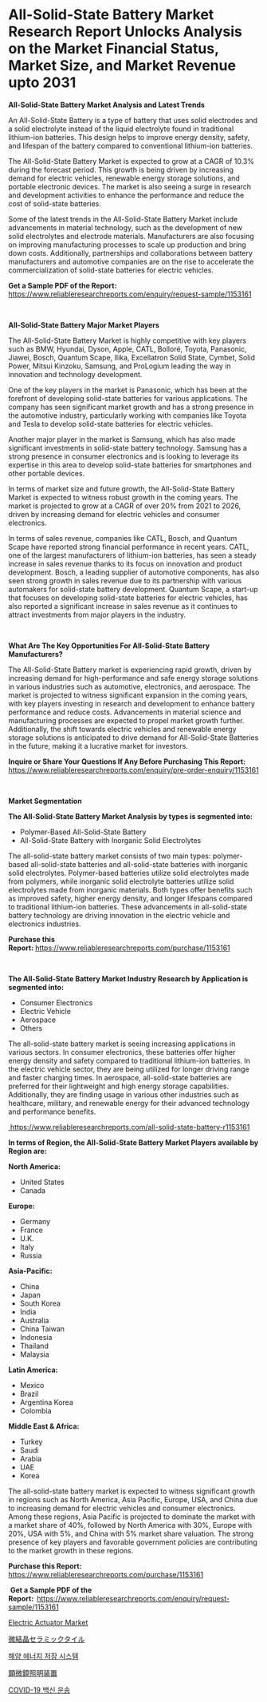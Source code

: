 <p><h1>All-Solid-State Battery Market Research Report Unlocks Analysis on the Market Financial Status, Market Size, and Market Revenue upto 2031</h1></p><p><strong>All-Solid-State Battery Market Analysis and Latest Trends</strong></p>
<p><p>An All-Solid-State Battery is a type of battery that uses solid electrodes and a solid electrolyte instead of the liquid electrolyte found in traditional lithium-ion batteries. This design helps to improve energy density, safety, and lifespan of the battery compared to conventional lithium-ion batteries. </p><p>The All-Solid-State Battery Market is expected to grow at a CAGR of 10.3% during the forecast period. This growth is being driven by increasing demand for electric vehicles, renewable energy storage solutions, and portable electronic devices. The market is also seeing a surge in research and development activities to enhance the performance and reduce the cost of solid-state batteries. </p><p>Some of the latest trends in the All-Solid-State Battery Market include advancements in material technology, such as the development of new solid electrolytes and electrode materials. Manufacturers are also focusing on improving manufacturing processes to scale up production and bring down costs. Additionally, partnerships and collaborations between battery manufacturers and automotive companies are on the rise to accelerate the commercialization of solid-state batteries for electric vehicles.</p></p>
<p><strong>Get a Sample PDF of the Report:&nbsp;</strong> <a href="https://www.reliableresearchreports.com/enquiry/request-sample/1153161">https://www.reliableresearchreports.com/enquiry/request-sample/1153161</a></p>
<p>&nbsp;</p>
<p><strong>All-Solid-State Battery Major Market Players</strong></p>
<p><p>The All-Solid-State Battery Market is highly competitive with key players such as BMW, Hyundai, Dyson, Apple, CATL, Bolloré, Toyota, Panasonic, Jiawei, Bosch, Quantum Scape, Ilika, Excellatron Solid State, Cymbet, Solid Power, Mitsui Kinzoku, Samsung, and ProLogium leading the way in innovation and technology development.</p><p>One of the key players in the market is Panasonic, which has been at the forefront of developing solid-state batteries for various applications. The company has seen significant market growth and has a strong presence in the automotive industry, particularly working with companies like Toyota and Tesla to develop solid-state batteries for electric vehicles.</p><p>Another major player in the market is Samsung, which has also made significant investments in solid-state battery technology. Samsung has a strong presence in consumer electronics and is looking to leverage its expertise in this area to develop solid-state batteries for smartphones and other portable devices.</p><p>In terms of market size and future growth, the All-Solid-State Battery Market is expected to witness robust growth in the coming years. The market is projected to grow at a CAGR of over 20% from 2021 to 2026, driven by increasing demand for electric vehicles and consumer electronics.</p><p>In terms of sales revenue, companies like CATL, Bosch, and Quantum Scape have reported strong financial performance in recent years. CATL, one of the largest manufacturers of lithium-ion batteries, has seen a steady increase in sales revenue thanks to its focus on innovation and product development. Bosch, a leading supplier of automotive components, has also seen strong growth in sales revenue due to its partnership with various automakers for solid-state battery development. Quantum Scape, a start-up that focuses on developing solid-state batteries for electric vehicles, has also reported a significant increase in sales revenue as it continues to attract investments from major players in the industry.</p></p>
<p>&nbsp;</p>
<p><strong>What Are The Key Opportunities For All-Solid-State Battery Manufacturers?</strong></p>
<p><p>The All-Solid-State Battery market is experiencing rapid growth, driven by increasing demand for high-performance and safe energy storage solutions in various industries such as automotive, electronics, and aerospace. The market is projected to witness significant expansion in the coming years, with key players investing in research and development to enhance battery performance and reduce costs. Advancements in material science and manufacturing processes are expected to propel market growth further. Additionally, the shift towards electric vehicles and renewable energy storage solutions is anticipated to drive demand for All-Solid-State Batteries in the future, making it a lucrative market for investors.</p></p>
<p><strong>Inquire or Share Your Questions If Any Before Purchasing This Report:</strong> <a href="https://www.reliableresearchreports.com/enquiry/pre-order-enquiry/1153161">https://www.reliableresearchreports.com/enquiry/pre-order-enquiry/1153161</a></p>
<p>&nbsp;</p>
<p><strong>Market Segmentation</strong></p>
<p><strong>The All-Solid-State Battery Market Analysis by types is segmented into:</strong></p>
<p><ul><li>Polymer-Based All-Solid-State Battery</li><li>All-Solid-State Battery with Inorganic Solid Electrolytes</li></ul></p>
<p><p>The all-solid-state battery market consists of two main types: polymer-based all-solid-state batteries and all-solid-state batteries with inorganic solid electrolytes. Polymer-based batteries utilize solid electrolytes made from polymers, while inorganic solid electrolyte batteries utilize solid electrolytes made from inorganic materials. Both types offer benefits such as improved safety, higher energy density, and longer lifespans compared to traditional lithium-ion batteries. These advancements in all-solid-state battery technology are driving innovation in the electric vehicle and electronics industries.</p></p>
<p><strong>Purchase this Report:&nbsp;</strong><a href="https://www.reliableresearchreports.com/purchase/1153161">https://www.reliableresearchreports.com/purchase/1153161</a></p>
<p>&nbsp;</p>
<p><strong>The All-Solid-State Battery Market Industry Research by Application is segmented into:</strong></p>
<p><ul><li>Consumer Electronics</li><li>Electric Vehicle</li><li>Aerospace</li><li>Others</li></ul></p>
<p><p>The all-solid-state battery market is seeing increasing applications in various sectors. In consumer electronics, these batteries offer higher energy density and safety compared to traditional lithium-ion batteries. In the electric vehicle sector, they are being utilized for longer driving range and faster charging times. In aerospace, all-solid-state batteries are preferred for their lightweight and high energy storage capabilities. Additionally, they are finding usage in various other industries such as healthcare, military, and renewable energy for their advanced technology and performance benefits.</p></p>
<p><a href="https://www.reliableresearchreports.com/all-solid-state-battery-r1153161">&nbsp;https://www.reliableresearchreports.com/all-solid-state-battery-r1153161</a></p>
<p><strong>In terms of Region, the All-Solid-State Battery Market Players available by Region are:</strong></p>
<p>
    <p> <strong> North America: </strong>
        <ul>
            <li>United States</li>
            <li>Canada</li>
        </ul>
        </p> 
    <p> <strong> Europe: </strong>
        <ul>
            <li>Germany</li>
            <li>France</li>
            <li>U.K.</li>
            <li>Italy</li>
            <li>Russia</li>
        </ul>
        </p> 
    <p> <strong> Asia-Pacific: </strong>
        <ul>
            <li>China</li>
            <li>Japan</li>
            <li>South Korea</li>
            <li>India</li>
            <li>Australia</li>
            <li>China Taiwan</li>
            <li>Indonesia</li>
            <li>Thailand</li>
            <li>Malaysia</li>
        </ul>
        </p> 
    <p> <strong> Latin America: </strong>
        <ul>
            <li>Mexico</li>
            <li>Brazil</li>
            <li>Argentina Korea</li>
            <li>Colombia</li>
        </ul>
        </p> 
    <p> <strong> Middle East & Africa: </strong>
        <ul>
            <li>Turkey</li>
            <li>Saudi</li>
            <li>Arabia</li>
            <li>UAE</li>
            <li>Korea</li>
        </ul>
    </p>
    </p>
<p><p>The all-solid-state battery market is expected to witness significant growth in regions such as North America, Asia Pacific, Europe, USA, and China due to increasing demand for electric vehicles and consumer electronics. Among these regions, Asia Pacific is projected to dominate the market with a market share of 40%, followed by North America with 30%, Europe with 20%, USA with 5%, and China with 5% market share valuation. The strong presence of key players and favorable government policies are contributing to the market growth in these regions.</p></p>
<p><strong>Purchase this Report: </strong><a href="https://www.reliableresearchreports.com/purchase/1153161">https://www.reliableresearchreports.com/purchase/1153161</a></p>
<p>&nbsp;<strong>Get a Sample PDF of the Report:&nbsp;&nbsp;</strong><a href="https://www.reliableresearchreports.com/enquiry/request-sample/1153161">https://www.reliableresearchreports.com/enquiry/request-sample/1153161</a></p>
<p><strong></strong></p>
<p><p><a href="https://www.linkedin.com/pulse/electric-actuator-market-analysis-its-cagr-segmentation-global-lfn0e">Electric Actuator Market</a></p><p><a href="https://github.com/xnljig2898992/Market-Research-Report-List-2/blob/main/916052589309.md">微結晶セラミックタイル</a></p><p><a href="https://github.com/Penelolack456456/Market-Research-Report-List-1/blob/main/735354981943.md">해양 에너지 저장 시스템</a></p><p><a href="https://github.com/adcxff01450218/Market-Research-Report-List-2/blob/main/101085789310.md">顕微鏡照明装置</a></p><p><a href="https://github.com/vsr06p4p49/Market-Research-Report-List-2/blob/main/783077881942.md">COVID-19 백신 운송</a></p></p>